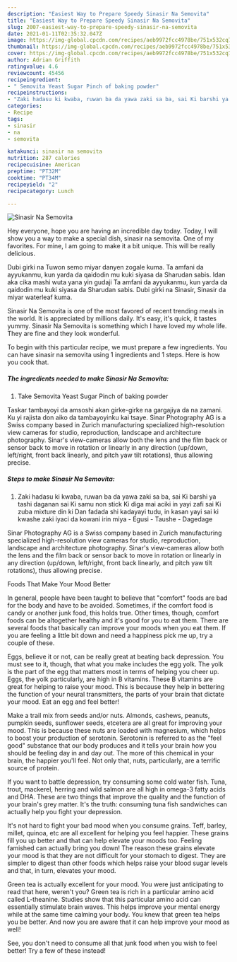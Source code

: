 ```yaml
---
description: "Easiest Way to Prepare Speedy Sinasir Na Semovita"
title: "Easiest Way to Prepare Speedy Sinasir Na Semovita"
slug: 2007-easiest-way-to-prepare-speedy-sinasir-na-semovita
date: 2021-01-11T02:35:32.047Z
image: https://img-global.cpcdn.com/recipes/aeb9972fcc4978be/751x532cq70/sinasir-na-semovita-recipe-main-photo.jpg
thumbnail: https://img-global.cpcdn.com/recipes/aeb9972fcc4978be/751x532cq70/sinasir-na-semovita-recipe-main-photo.jpg
cover: https://img-global.cpcdn.com/recipes/aeb9972fcc4978be/751x532cq70/sinasir-na-semovita-recipe-main-photo.jpg
author: Adrian Griffith
ratingvalue: 4.6
reviewcount: 45456
recipeingredient:
- " Semovita Yeast Sugar Pinch of baking powder"
recipeinstructions:
- "Zaki hadasu ki kwaba, ruwan ba da yawa zaki sa ba, sai Ki barshi ya tashi daganan sai Ki samu non stick Ki diga mai aciki in yayi zafi sai Ki zuba mixture din ki Dan fadada shi kadayayi tudu, in kasan yayi sai ki kwashe zaki iyaci da kowani irin miya Egusi Taushe Dagedage"
categories:
- Recipe
tags:
- sinasir
- na
- semovita

katakunci: sinasir na semovita 
nutrition: 287 calories
recipecuisine: American
preptime: "PT32M"
cooktime: "PT34M"
recipeyield: "2"
recipecategory: Lunch

---
```



![Sinasir Na Semovita](https://img-global.cpcdn.com/recipes/aeb9972fcc4978be/751x532cq70/sinasir-na-semovita-recipe-main-photo.jpg)

Hey everyone, hope you are having an incredible day today. Today, I will show you a way to make a special dish, sinasir na semovita. One of my favorites. For mine, I am going to make it a bit unique. This will be really delicious.

Dubi girki na Tuwon semo miyar danyen zogale kuma. Ta amfani da ayyukanmu, kun yarda da qaidodin mu kuki siyasa da Sharudan sabis. Idan aka cika mashi wuta yana yin gudaji Ta amfani da ayyukanmu, kun yarda da qaidodin mu kuki siyasa da Sharudan sabis. Dubi girki na Sinasir, Sinasir da miyar waterleaf kuma.

Sinasir Na Semovita is one of the most favored of recent trending meals in the world. It is appreciated by millions daily. It's easy, it's quick, it tastes yummy. Sinasir Na Semovita is something which I have loved my whole life. They are fine and they look wonderful.


To begin with this particular recipe, we must prepare a few ingredients. You can have sinasir na semovita using 1 ingredients and 1 steps. Here is how you cook that.

<!--inarticleads1-->

##### The ingredients needed to make Sinasir Na Semovita:

1. Take  Semovita Yeast Sugar Pinch of baking powder


Taskar tambayoyi da amsoshi akan girke-girke na gargajiya da na zamani. Ku yi rajista don aiko da tambayoyinku kai tsaye. Sinar Photography AG is a Swiss company based in Zurich manufacturing specialized high-resolution view cameras for studio, reproduction, landscape and architecture photography. Sinar&#39;s view-cameras allow both the lens and the film back or sensor back to move in rotation or linearly in any direction (up/down, left/right, front back linearly, and pitch yaw tilt rotations), thus allowing precise. 

<!--inarticleads2-->

##### Steps to make Sinasir Na Semovita:

1. Zaki hadasu ki kwaba, ruwan ba da yawa zaki sa ba, sai Ki barshi ya tashi daganan sai Ki samu non stick Ki diga mai aciki in yayi zafi sai Ki zuba mixture din ki Dan fadada shi kadayayi tudu, in kasan yayi sai ki kwashe zaki iyaci da kowani irin miya - Egusi - Taushe - Dagedage


Sinar Photography AG is a Swiss company based in Zurich manufacturing specialized high-resolution view cameras for studio, reproduction, landscape and architecture photography. Sinar&#39;s view-cameras allow both the lens and the film back or sensor back to move in rotation or linearly in any direction (up/down, left/right, front back linearly, and pitch yaw tilt rotations), thus allowing precise. 

Foods That Make Your Mood Better


In general, people have been taught to believe that "comfort" foods are bad for the body and have to be avoided. Sometimes, if the comfort food is candy or another junk food, this holds true. Other times, though, comfort foods can be altogether healthy and it's good for you to eat them. There are several foods that basically can improve your moods when you eat them. If you are feeling a little bit down and need a happiness pick me up, try a couple of these.

Eggs, believe it or not, can be really great at beating back depression. You must see to it, though, that what you make includes the egg yolk. The yolk is the part of the egg that matters most in terms of helping you cheer up. Eggs, the yolk particularly, are high in B vitamins. These B vitamins are great for helping to raise your mood. This is because they help in bettering the function of your neural transmitters, the parts of your brain that dictate your mood. Eat an egg and feel better!

Make a trail mix from seeds and/or nuts. Almonds, cashews, peanuts, pumpkin seeds, sunflower seeds, etcetera are all great for improving your mood. This is because these nuts are loaded with magnesium, which helps to boost your production of serotonin. Serotonin is referred to as the "feel good" substance that our body produces and it tells your brain how you should be feeling day in and day out. The more of this chemical in your brain, the happier you'll feel. Not only that, nuts, particularly, are a terrific source of protein.

If you want to battle depression, try consuming some cold water fish. Tuna, trout, mackerel, herring and wild salmon are all high in omega-3 fatty acids and DHA. These are two things that improve the quality and the function of your brain's grey matter. It's the truth: consuming tuna fish sandwiches can actually help you fight your depression. 

It's not hard to fight your bad mood when you consume grains. Teff, barley, millet, quinoa, etc are all excellent for helping you feel happier. These grains fill you up better and that can help elevate your moods too. Feeling famished can actually bring you down! The reason these grains elevate your mood is that they are not difficult for your stomach to digest. They are simpler to digest than other foods which helps raise your blood sugar levels and that, in turn, elevates your mood.

Green tea is actually excellent for your mood. You were just anticipating to read that here, weren't you? Green tea is rich in a particular amino acid called L-theanine. Studies show that this particular amino acid can essentially stimulate brain waves. This helps improve your mental energy while at the same time calming your body. You knew that green tea helps you be better. And now you are aware that it can help improve your mood as well!

See, you don't need to consume all that junk food when you wish to feel better! Try a few of these instead!

